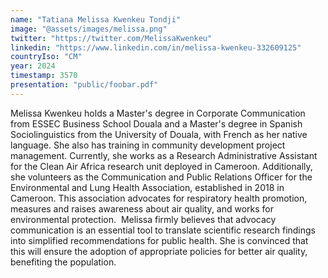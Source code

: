 ```yaml
---
name: "Tatiana Melissa Kwenkeu Tondji"
image: "@assets/images/melissa.png"
twitter: "https://twitter.com/MelissaKwenkeu"
linkedin: "https://www.linkedin.com/in/melissa-kwenkeu-332609125"
countryIso: "CM"
year: 2024
timestamp: 3570
presentation: "public/foobar.pdf"
---
```


Melissa Kwenkeu holds a Master's degree in Corporate Communication from ESSEC Business School Douala and a Master's degree in Spanish Sociolinguistics from the University of Douala, with French as her native language. She also has training in community development project management. Currently, she works as a Research Administrative Assistant for the Clean Air Africa research unit deployed in Cameroon. Additionally, she volunteers as the Communication and Public Relations Officer for the Environmental and Lung Health Association, established in 2018 in Cameroon. This association advocates for respiratory health promotion, measures and raises awareness about air quality, and works for environmental protection.  Melissa firmly believes that advocacy communication is an essential tool to translate scientific research findings into simplified recommendations for public health. She is convinced that this will ensure the adoption of appropriate policies for better air quality, benefiting the population.
